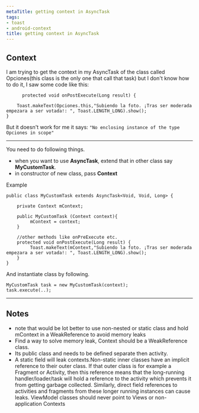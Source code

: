 ```yaml
---
metaTitle: getting context in AsyncTask
tags:
- toast
- android-context
title: getting context in AsyncTask
---
```


## Context

I am trying to get the context in my AsyncTask of the class called Opciones(this class is the only one that call that task) but I don't know how to do it, I saw some code like this:



```
      protected void onPostExecute(Long result) {

    Toast.makeText(Opciones.this,"Subiendo la foto. ¡Tras ser moderada empezara a ser votada!: ", Toast.LENGTH_LONG).show(); 
}

```

But it doesn't work for me it says: `"No enclosing instance of the type Opciones in scope"`



---

You need to do following things.


* when you want to use **AsyncTask**, extend that in other class say **MyCustomTask**.
* in constructor of new class, pass **Context**


Example



```
public class MyCustomTask extends AsyncTask<Void, Void, Long> {

    private Context mContext;

    public MyCustomTask (Context context){
         mContext = context;
    }

    //other methods like onPreExecute etc.
    protected void onPostExecute(Long result) {
         Toast.makeText(mContext,"Subiendo la foto. ¡Tras ser moderada empezara a ser votada!: ", Toast.LENGTH_LONG).show(); 
    }
}

```

And instantiate class by following.



```
MyCustomTask task = new MyCustomTask(context);
task.execute(..);

```


---

## Notes

- note that would be lot better to use non-nested or static class and hold mContext in a WeakReference to avoid memory leaks
- Find a way to solve memory leak, Context should be a WeakReference class.
- Its public class and needs to be defined separate then activity.
- A static field will leak contexts.Non-static inner classes have an implicit reference to their outer class. If that outer class is for example a Fragment or Activity, then this reference means that the long-running handler/loader/task will hold a reference to the activity which prevents it from getting garbage collected. Similarly, direct field references to activities and fragments from these longer running instances can cause leaks. ViewModel classes should never point to Views or non-application Contexts
